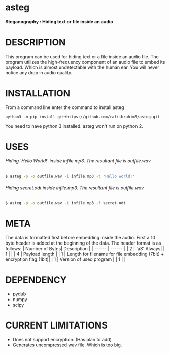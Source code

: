 # asteg
#### Steganography : Hiding text or file inside an audio

# DESCRIPTION
This program can be used for hiding text or a file inside an audio file. The program utilizes the high-frequency component of an audio file to embed its payload. Which is almost undetectable with the human ear. You will never notice any drop in audio quality.
# INSTALLATION
From a command line enter the command to install asteg
```
python3 -m pip install git+https://github.com/rafiibrahim8/asteg.git
```
You need to have python 3 installed. asteg won't run on python 2.
# USES
###### Hiding 'Hello World!' inside infile.mp3. The resultant file is outfile.wav
#### 
```sh
$ asteg -p -o outfile.wav -i infile.mp3 -t 'Hello world!'
```
###### Hiding secret.odt inside infile.mp3. The resultant file is outfile.wav
#### 
```sh
$ asteg -p -o outfile.wav -i infile.mp3 -f secret.odt
```

# META
The data is formatted first before embedding inside the audio. First a 10 byte header is added at the beginning of the data. The header format is as follows:
| Number of Bytes| Description |
| ------ | ------ |
| 2 | 'aS' Always|
| 1 | <Reserved> |
| 4 | Payload length |
| 1 | Length for filename for file embedding (7bit) + encryption flag (1bit)|
| 1 | Version of used program |
| 1 | <Reserved> |

# DEPENDENCY
  - pydub
  - numpy
  - scipy

# CURRENT LIMITATIONS

  - Does not support encryption. (Has plan to add)
  - Generates uncompressed wav file. Which is too big.


